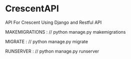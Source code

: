 # CrescentAPI
API For Crescent Using Django and Restful API

MAKEMIGRATIONS : 
// python manage.py makemigrations

MIGRATE : 
// python manage.py migrate

RUNSERVER : 
// python manage.py runserver
